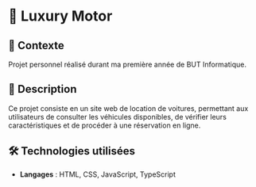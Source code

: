 # 📌 Luxury Motor

## 📖 Contexte
Projet personnel réalisé durant ma première année de BUT Informatique.

## 📝 Description
Ce projet consiste en un site web de location de voitures, permettant aux utilisateurs de consulter les véhicules disponibles, de vérifier leurs caractéristiques et de procéder à une réservation en ligne.

## 🛠 Technologies utilisées
- **Langages** : HTML, CSS, JavaScript, TypeScript
